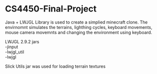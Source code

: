 # CS4450-Final-Project
Java + LWJGL Library is used to create a simplied minecraft clone. The envirnomnt simulates the terrains, lighthing cycles, keyboard movements, mouse camera movemnts and changing the environment using keyboard.

LWJGL 2.9.2 jars
<br>-jinput
<br>-lwjgl_util
<br>-lwjgl

Slick Utils jar was used for loading terrain textures
